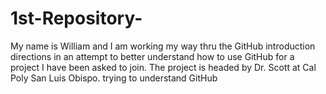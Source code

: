 1st-Repository-
===============
My name is William and I am working my way thru the GitHub introduction directions in an attempt to better understand how to use GitHub for a project I have been asked to join. The project is headed by Dr. Scott at Cal Poly San Luis Obispo. 
trying to understand GitHub
